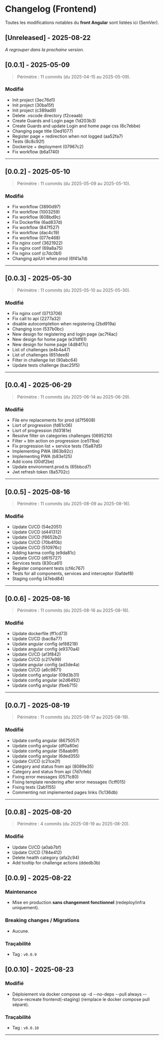 # Changelog (Frontend)
Toutes les modifications notables du **front Angular** sont listées ici (SemVer).

## [Unreleased] - 2025-08-22
_A regrouper dans la prochaine version._

## [0.0.1] - 2025-05-09
> Périmètre : 11 commits (du 2025-04-15 au 2025-05-09).
### Modifié
- Init project (3ec76d1)
- Init project (30ba15f)
- Init project (c389ad9)
- Delete .vscode directory (f2ceaab)
- Create Guards and Login page (1d203b3)
- Create Guards and update Login and home page css (6c7ebbe)
- Changing page title (0ed1077)
- Register page + redirection when not logged (aa52fa7)
- Tests (8c8c92f)
- Dockerize + deployment (07967c2)
- Fix workflow (b6a1740)

---

## [0.0.2] - 2025-05-10
> Périmètre : 11 commits (du 2025-05-09 au 2025-05-10).
### Modifié
- Fix workflow (3890d97)
- Fix workflow (1003259)
- Fix workflow (608bd9c)
- Fix Dockerfile (6ad837d)
- Fix workflow (847f527)
- Fix workflow (dac4c19)
- Fix workflow (077e468)
- Fix nginx conf (3621922)
- Fix nginx conf (69a8a75)
- Fix nginx conf (c7dc0b1)
- Changing apiUrl when prod (6f41a7d)

---

## [0.0.3] - 2025-05-30
> Périmètre : 11 commits (du 2025-05-10 au 2025-05-30).
### Modifié
- Fix nginx conf (0713706)
- Fix call to api (2277a32)
- disable autocompletion when registering (2bd919a)
- Changing icon (537b0bc)
- New design for registering and login page (ac7f4ac)
- New design for home page (e31df61)
- New design for home page (4d84f7c)
- List of challenges (e4b4a47)
- List of challenges (651dee8)
- Filter in challenge list (90abc64)
- Update tests challenge (bac25f5)

---

## [0.0.4] - 2025-06-29
> Périmètre : 11 commits (du 2025-06-14 au 2025-06-29).
### Modifié
- File env replacements for prod (d7f5608)
- Lisrt of progression (fd61c06)
- Lisrt of progression (fd3181e)
- Resolve filter on categories challenges (0695210)
- Filter + btn action on progression (ce511ba)
- Fix progression list + service tests (15a87d5)
- Implementing PWA (863b92c)
- Implementing PWA (b83e125)
- Add icons (00df2be)
- Update environment.prod.ts (65bbcd7)
- Jwt refresh token (8a5702c)

---

## [0.0.5] - 2025-08-16
> Périmètre : 11 commits (du 2025-08-09 au 2025-08-16).
### Modifié
- Update CI/CD (54e2051)
- Update CI/CD (d441312)
- Update CI/CD (f8652b2)
- Update CI/CD (70b4f0b)
- Update CI/CD (510976c)
- Adding karma config (e9da81c)
- Update CI/CD (d615727)
- Services tests (830ca61)
- Register component tests (cf4c767)
- Tests for all components, services and interceptor (0afdef8)
- Staging config (47ebd84)

---

## [0.0.6] - 2025-08-16
> Périmètre : 11 commits (du 2025-08-16 au 2025-08-16).
### Modifié
- Update dockerfile (ff1cd73)
- Update CI/CD (bac8a77)
- Update angular config (ef88219)
- Update angular config (e9370a4)
- Update CI/CD (af3f842)
- Update CI/CD (c217e99)
- Update angular config (ad3de4a)
- Update CI/CD (a6c9871)
- Update config angular (09d3b31)
- Update config angular (e2d6492)
- Update config angular (fbeb715)

---

## [0.0.7] - 2025-08-19
> Périmètre : 11 commits (du 2025-08-17 au 2025-08-19).
### Modifié
- Update config angular (8675057)
- Update config angular (df0a80e)
- Update config angular (58aab9f)
- Update config angular (6ded355)
- Update CI/CD (c21ce2f)
- Category and status from api (8089e35)
- Category and status from api (7d7cfeb)
- Fixing error messages (0571c80)
- Fixing template rendering after error messages (1cff015)
- Fixing tests (2ab1155)
- Commenting not implemented pages links (1c136db)

---

## [0.0.8] - 2025-08-20
> Périmètre : 4 commits (du 2025-08-19 au 2025-08-20).
### Modifié
- Update CI/CD (a0ab7bf)
- Update CI/CD (784e412)
- Delete health category (afa2c94)
- Add tooltip for challenge actions (ddedb3b)

## [0.0.9] - 2025-08-22
### Maintenance
- Mise en production **sans changement fonctionnel** (redeploy/infra uniquement).
### Breaking changes / Migrations
- Aucune.
### Traçabilité
- Tag : `v0.0.9`

## [0.0.10] - 2025-08-23
### Modifié
- Déploiement via docker compose up -d --no-deps --pull always --force-recreate frontend(-staging) (remplace le docker compose pull séparé).

### Traçabilité
- Tag : `v0.0.10`
---
